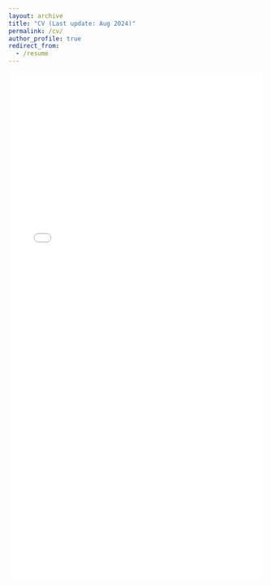 ```yaml
---
layout: archive
title: "CV (Last update: Aug 2024)"
permalink: /cv/
author_profile: true
redirect_from:
  - /resume
---
```


<iframe src="/files/Junoh_Heo_CV.pdf" width="100%" height="1000" frameborder="no" border="0" marginwidth="0" marginheight="0"></iframe>
